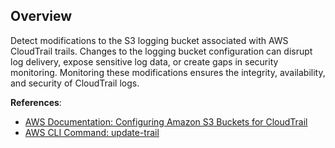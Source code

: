 ## Overview

Detect modifications to the S3 logging bucket associated with AWS CloudTrail trails. Changes to the logging bucket configuration can disrupt log delivery, expose sensitive log data, or create gaps in security monitoring. Monitoring these modifications ensures the integrity, availability, and security of CloudTrail logs.

**References**:
- [AWS Documentation: Configuring Amazon S3 Buckets for CloudTrail](https://docs.aws.amazon.com/AmazonS3/latest/userguide/enable-cloudtrail-logging-for-s3.html)
- [AWS CLI Command: update-trail](https://docs.aws.amazon.com/cli/latest/reference/cloudtrail/update-trail.html)
